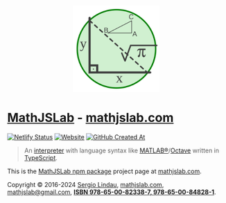 <p align="center">
    <a href="https://mathjslab.com/" target="_blank" rel="noopener"><img src="https://github.com/MathJSLab/mathjslab-www/raw/main/_site/img/mathjslab-logo.svg" alt="logo" width="200" height="200" /></a>
</p>

# [MathJSLab](https://mathjslab.com/) - [mathjslab.com](https://mathjslab.com/)

[![Netlify Status](https://api.netlify.com/api/v1/badges/b1fdf03e-a06b-426d-9993-86ae227ca86f/deploy-status)](https://app.netlify.com/sites/mathjslab-www/deploys)
[![Website](https://img.shields.io/website?url=https%3A%2F%2Fmathjslab.com%2F)](https://mathjslab.com/)
[![GitHub Created At](https://img.shields.io/github/created-at/MathJSLab/mathjslab-www)](https://github.com/MathJSLab/mathjslab-www)

> An [interpreter](https://en.wikipedia.org/wiki/Interpreter_(computing)) with language syntax like [MATLAB&reg;](https://www.mathworks.com/)/[Octave](https://www.gnu.org/software/octave/) written in [TypeScript](https://www.typescriptlang.org/).

This is the [MathJSLab npm package](https://www.npmjs.com/package/mathjslab) project page at [mathjslab.com](https://mathjslab.com/).

Copyright &copy; 2016-2024 [Sergio Lindau](mailto:sergiolindau@gmail.com), [mathjslab.com](https://mathjslab.com/), [mathjslab@gmail.com](mailto:mathjslab@gmail.com), **[ISBN 978-65-00-82338-7, 978-65-00-84828-1](https://grp.isbn-international.org/search/piid_solr?keys=978-65-00-82338-7)**.